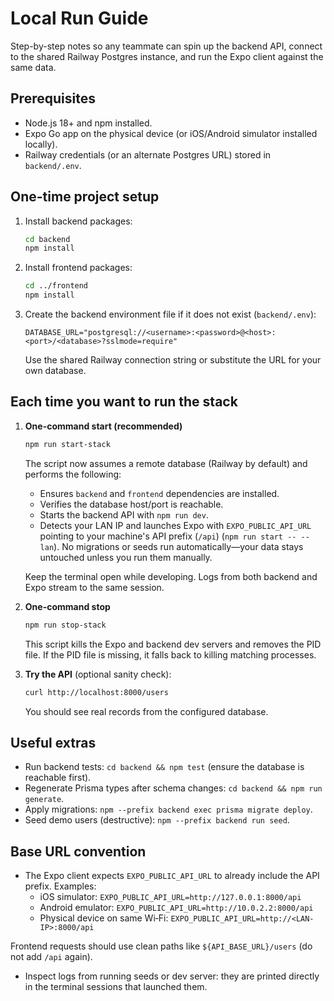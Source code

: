 # Local Run Guide

Step-by-step notes so any teammate can spin up the backend API, connect to the shared Railway Postgres instance, and run the Expo client against the same data.

## Prerequisites
- Node.js 18+ and npm installed.
- Expo Go app on the physical device (or iOS/Android simulator installed locally).
- Railway credentials (or an alternate Postgres URL) stored in `backend/.env`.

## One-time project setup
1. Install backend packages:
   ```bash
   cd backend
   npm install
   ```
2. Install frontend packages:
   ```bash
   cd ../frontend
   npm install
   ```
3. Create the backend environment file if it does not exist (`backend/.env`):
   ```env
   DATABASE_URL="postgresql://<username>:<password>@<host>:<port>/<database>?sslmode=require"
   ```
   Use the shared Railway connection string or substitute the URL for your own database.

## Each time you want to run the stack
1. **One-command start (recommended)**
   ```bash
   npm run start-stack
   ```
   The script now assumes a remote database (Railway by default) and performs the following:
   - Ensures `backend` and `frontend` dependencies are installed.
   - Verifies the database host/port is reachable.
   - Starts the backend API with `npm run dev`.
   - Detects your LAN IP and launches Expo with `EXPO_PUBLIC_API_URL` pointing to your machine's API prefix (`/api`) (`npm run start -- --lan`).
   No migrations or seeds run automatically—your data stays untouched unless you run them manually.

   Keep the terminal open while developing. Logs from both backend and Expo stream to the same session.

2. **One-command stop**
   ```bash
   npm run stop-stack
   ```
   This script kills the Expo and backend dev servers and removes the PID file. If the PID file is missing, it falls back to killing matching processes.

3. **Try the API** (optional sanity check):
   ```bash
   curl http://localhost:8000/users
   ```
   You should see real records from the configured database.

## Useful extras
- Run backend tests: `cd backend && npm test` (ensure the database is reachable first).
- Regenerate Prisma types after schema changes: `cd backend && npm run generate`.
- Apply migrations: `npm --prefix backend exec prisma migrate deploy`.
- Seed demo users (destructive): `npm --prefix backend run seed`.

## Base URL convention

- The Expo client expects `EXPO_PUBLIC_API_URL` to already include the API prefix. Examples:
  - iOS simulator: `EXPO_PUBLIC_API_URL=http://127.0.0.1:8000/api`
  - Android emulator: `EXPO_PUBLIC_API_URL=http://10.0.2.2:8000/api`
  - Physical device on same Wi‑Fi: `EXPO_PUBLIC_API_URL=http://<LAN-IP>:8000/api`

Frontend requests should use clean paths like `${API_BASE_URL}/users` (do not add `/api` again).
- Inspect logs from running seeds or dev server: they are printed directly in the terminal sessions that launched them.
